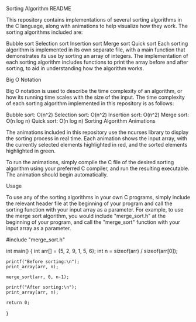 Sorting Algorithm README

This repository contains implementations of several sorting algorithms in the C language, along with animations to help visualize how they work. The sorting algorithms included are:

Bubble sort
Selection sort
Insertion sort
Merge sort
Quick sort
Each sorting algorithm is implemented in its own separate file, with a main function that demonstrates its use by sorting an array of integers. The implementation of each sorting algorithm includes functions to print the array before and after sorting, to aid in understanding how the algorithm works.

Big O Notation

Big O notation is used to describe the time complexity of an algorithm, or how its running time scales with the size of the input. The time complexity of each sorting algorithm implemented in this repository is as follows:

Bubble sort: O(n^2)
Selection sort: O(n^2)
Insertion sort: O(n^2)
Merge sort: O(n log n)
Quick sort: O(n log n)
Sorting Algorithm Animations

The animations included in this repository use the ncurses library to display the sorting process in real time. Each animation shows the input array, with the currently selected elements highlighted in red, and the sorted elements highlighted in green.

To run the animations, simply compile the C file of the desired sorting algorithm using your preferred C compiler, and run the resulting executable. The animation should begin automatically.

Usage

To use any of the sorting algorithms in your own C programs, simply include the relevant header file at the beginning of your program and call the sorting function with your input array as a parameter. For example, to use the merge sort algorithm, you would include "merge_sort.h" at the beginning of your program, and call the "merge_sort" function with your input array as a parameter.

#include "merge_sort.h"

int main() {
    int arr[] = {5, 2, 9, 1, 5, 6};
    int n = sizeof(arr) / sizeof(arr[0]);

    printf("Before sorting:\n");
    print_array(arr, n);

    merge_sort(arr, 0, n-1);

    printf("After sorting:\n");
    print_array(arr, n);

    return 0;
}
